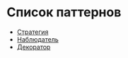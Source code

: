 # Список паттернов

- [Стратегия](https://github.com/talgat065/Design-Patterns-PHP/tree/master/Strategy)
- [Наблюдатель](https://github.com/talgat065/Design-Patterns-PHP/tree/master/Observer)
- [Декоратор](https://github.com/talgat065/Design-Patterns-PHP/tree/master/Decorator)